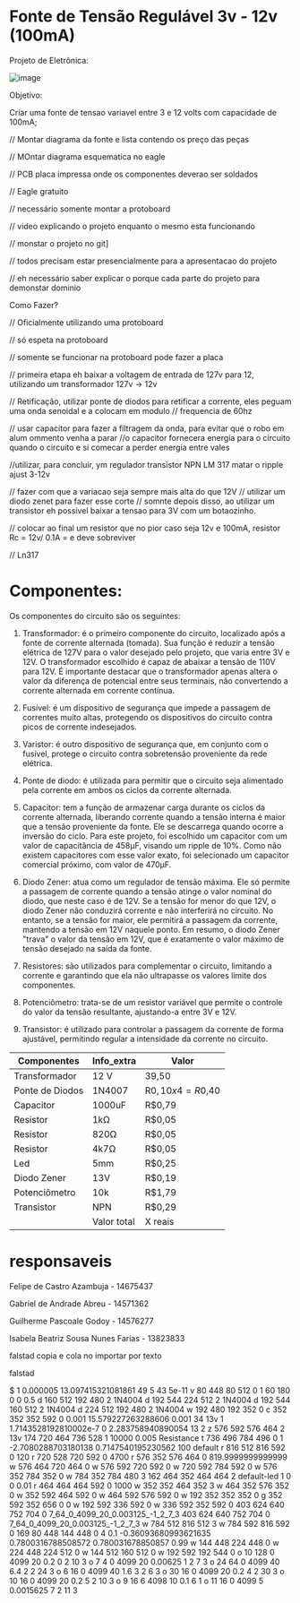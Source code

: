 # Fonte de Tensão Regulável 3v - 12v (100mA)
Projeto de Eletrônica:

![image](https://github.com/DeguShi/fonte_tensao/assets/128547705/df8d362b-5213-41a0-98ea-7ec15fcac8c6)

Objetivo:

Criar uma fonte de tensao variavel entre 3 e 12 volts com capacidade de 100mA;

// Montar diagrama da fonte e lista contendo os preço das peças

// MOntar diagrama esquematica no eagle

// PCB placa impressa onde os componentes deverao ser soldados

// Eagle gratuito

// necessário somente montar a protoboard

// video explicando o projeto enquanto o mesmo esta funcionando

// monstar o projeto no git]

// todos precisam estar presencialmente para a apresentacao do projeto

// eh necessário saber explicar o porque cada parte do projeto para demonstar dominio 


Como Fazer?

// Oficialmente utilizando uma protoboard

// só espeta na protoboard

// somente se funcionar na protoboard pode fazer a placa

// primeira etapa eh baixar a voltagem de entrada de 127v para 12, utilizando um transformador 127v -> 12v

// Retificação, utilizar ponte de diodos para retificar a corrente, eles peguam uma onda senoidal e a colocam em modulo
// frequencia de 60hz

// usar capacitor para fazer a filtragem da onda, para evitar que o robo em alum ommento venha a parar
//o capacitor fornecera energia para o circuito quando o circuito e si comecar a perder energia entre vales


//utilizar, para concluir, ym regulador transistor NPN LM 317 matar o ripple ajust 3-12v

// fazer com que a variacao seja sempre mais alta do que 12V
// utilizar um diodo zenet para fazer esse corte
// somnte depois disso, ao utilizar um transistor eh possivel baixar a tensao para 3V com um botaozinho.

// colocar ao final um resistor que no pior caso seja 12v e 100mA, resistor Rc = 12v/ 0.1A = e deve sobreviver

// Ln317

# Componentes:

Os componentes do circuito são os seguintes:

1. Transformador: é o primeiro componente do circuito, localizado após a fonte de corrente alternada (tomada). Sua função é reduzir a tensão elétrica de 127V para o valor desejado pelo projeto, que varia entre 3V e 12V. O transformador escolhido é capaz de abaixar a tensão de 110V para 12V. É importante destacar que o transformador apenas altera o valor da diferença de potencial entre seus terminais, não convertendo a corrente alternada em corrente contínua.

2. Fusível: é um dispositivo de segurança que impede a passagem de correntes muito altas, protegendo os dispositivos do circuito contra picos de corrente indesejados.

3. Varistor: é outro dispositivo de segurança que, em conjunto com o fusível, protege o circuito contra sobretensão proveniente da rede elétrica.

4. Ponte de diodo: é utilizada para permitir que o circuito seja alimentado pela corrente em ambos os ciclos da corrente alternada.

5. Capacitor: tem a função de armazenar carga durante os ciclos da corrente alternada, liberando corrente quando a tensão interna é maior que a tensão proveniente da fonte. Ele se descarrega quando ocorre a inversão do ciclo. Para este projeto, foi escolhido um capacitor com um valor de capacitância de 458μF, visando um ripple de 10%. Como não existem capacitores com esse valor exato, foi selecionado um capacitor comercial próximo, com valor de 470μF.

6. Diodo Zener: atua como um regulador de tensão máxima. Ele só permite a passagem de corrente quando a tensão atinge o valor nominal do diodo, que neste caso é de 12V. Se a tensão for menor do que 12V, o diodo Zener não conduzirá corrente e não interferirá no circuito. No entanto, se a tensão for maior, ele permitirá a passagem da corrente, mantendo a tensão em 12V naquele ponto. Em resumo, o diodo Zener "trava" o valor da tensão em 12V, que é exatamente o valor máximo de tensão desejado na saída da fonte.

7. Resistores: são utilizados para complementar o circuito, limitando a corrente e garantindo que ela não ultrapasse os valores limite dos componentes.

8. Potenciômetro: trata-se de um resistor variável que permite o controle do valor da tensão resultante, ajustando-a entre 3V e 12V.

9. Transistor: é utilizado para controlar a passagem da corrente de forma ajustável, permitindo regular a intensidade da corrente no circuito.

| Componentes |	Info_extra | Valor |
|-------------|------------|-------|
|Transformador|     12 V   | 39,50 |
|Ponte de Diodos |	1N4007 |R$0,10 x 4 = R$0,40 |
|Capacitor	| 1000uF	| R$0,79 |
|Resistor	| 1kΩ	| R$0,05 |
|Resistor	| 820Ω	| R$0,05 |
|Resistor	| 4k7Ω	| R$0,05 |
|Led	| 5mm	| R$0,25 |
|Diodo Zener | 13V	| R$0,19 |
|Potenciômetro	| 10k	| R$1,79 |
|Transistor	| NPN	| R$0,29 |
|    | Valor total    | X reais | 

# responsaveis

Felipe de Castro Azambuja - 14675437

Gabriel de Andrade Abreu - 14571362

Guilherme Pascoale Godoy - 14576277

Isabela Beatriz Sousa Nunes Farias - 13823833


falstad copia e cola no importar por texto

falstad

$ 1 0.000005 13.097415321081861 49 5 43 5e-11
v 80 448 80 512 0 1 60 180 0 0 0.5
d 160 512 192 480 2 1N4004
d 192 544 224 512 2 1N4004
d 192 544 160 512 2 1N4004
d 224 512 192 480 2 1N4004
w 192 480 192 352 0
c 352 352 352 592 0 0.001 15.579227263288606 0.001
34 13v 1 1.7143528192810002e-7 0 2.283758940890054 13 2
z 576 592 576 464 2 13v
174 720 464 736 528 1 10000 0.005 Resistance
t 736 496 784 496 0 1 -2.7080288703180138 0.7147540195230562 100 default
r 816 512 816 592 0 120
r 720 528 720 592 0 4700
r 576 352 576 464 0 819.9999999999999
w 576 464 720 464 0
w 576 592 720 592 0
w 720 592 784 592 0
w 576 352 784 352 0
w 784 352 784 480 3
162 464 352 464 464 2 default-led 1 0 0 0.01
r 464 464 464 592 0 1000
w 352 352 464 352 3
w 464 352 576 352 0
w 352 592 464 592 0
w 464 592 576 592 0
w 192 352 352 352 0
g 352 592 352 656 0 0
w 192 592 336 592 0
w 336 592 352 592 0
403 624 640 752 704 0 7_64_0_4099_20_0.003125_-1_2_7_3
403 624 640 752 704 0 7_64_0_4099_20_0.003125_-1_2_7_3
w 784 512 816 512 3
w 784 592 816 592 0
169 80 448 144 448 0 4 0.1 -0.36093680993621635 0.7800316788508572 0.780031678850857 0.99
w 144 448 224 448 0
w 224 448 224 512 0
w 144 512 160 512 0
w 192 592 192 544 0
o 10 128 0 4099 20 0.2 0 2 10 3
o 7 4 0 4099 20 0.00625 1 2 7 3
o 24 64 0 4099 40 6.4 2 2 24 3
o 6 16 0 4099 40 1.6 3 2 6 3
o 30 16 0 4099 20 0.2 4 2 30 3
o 10 16 0 4099 20 0.2 5 2 10 3
o 9 16 6 4098 10 0.1 6 1
o 11 16 0 4099 5 0.0015625 7 2 11 3


